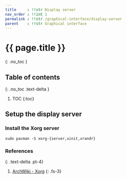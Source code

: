 ```yaml
---
title     : !!str Display server
nav_order : !!int 1
permalink : !!str /graphical-interface/display-server
parent    : !!str Graphical interface
---
```


# {{ page.title }}
{: .no_toc }

## Table of contents
{: .no_toc .text-delta }

1. TOC
{:toc}

## Setup the display server

### Install the Xorg server
```
sudo pacman -S xorg-{server,xinit,xrandr}
```
### References
{: .text-delta .pt-4}

1. [ArchWiki - Xorg](https://wiki.archlinux.org/index.php/Xorg)
{: .fs-3}
